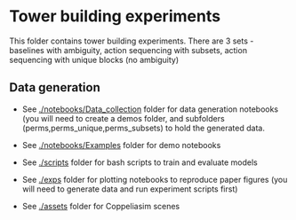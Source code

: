 # Tower building experiments

This folder contains tower building experiments. There are 3 sets - baselines with ambiguity, action sequencing with subsets, action sequencing with unique blocks (no ambiguity)

## Data generation

- See [./notebooks/Data_collection](./notebooks/Data_collection) folder for data generation notebooks (you will need to create a demos folder, and subfolders (perms,perms_unique,perms_subsets) to hold the generated data.
- See [./notebooks/Examples](./notebooks/Examples) folder for demo notebooks 

- See [./scripts](./scripts/) folder for bash scripts to train and evaluate models
- See [./exps](./exps/) folder for plotting notebooks to reproduce paper figures (you will need to generate data and run experiment scripts first)
- See [./assets](./assets/) folder for Coppeliasim scenes
